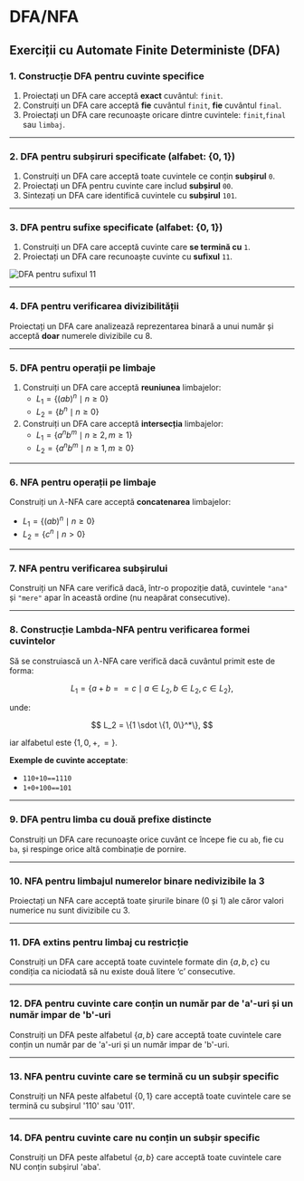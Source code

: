 # DFA/NFA

## Exerciții cu Automate Finite Deterministe (DFA)

### 1. Construcție DFA pentru cuvinte specifice

1. Proiectați un DFA care acceptă **exact** cuvântul: `finit`.
2. Construiți un DFA care acceptă **fie** cuvântul `finit`, **fie** cuvântul `final`.
3. Proiectați un DFA care recunoaște oricare dintre cuvintele: `finit`,`final` sau `limbaj`.

---

### 2. DFA pentru subșiruri specificate (alfabet: $\{0,1\}$)

1. Construiți un DFA care acceptă toate cuvintele ce conțin **subșirul** `0`.
2. Proiectați un DFA pentru cuvinte care includ **subșirul** `00`.
3. Sintezați un DFA care identifică cuvintele cu **subșirul** `101`.

---

### 3. DFA pentru sufixe specificate (alfabet: $\{0,1\}$)

1. Construiți un DFA care acceptă cuvinte care **se termină cu** `1`.
2. Proiectați un DFA care recunoaște cuvinte cu **sufixul** `11`.

![DFA pentru sufixul `11`](/img/assets/dfa_11.png)

---

### 4. DFA pentru verificarea divizibilității

Proiectați un DFA care analizează reprezentarea binară a unui număr și acceptă **doar** numerele divizibile cu $8$.

---

### 5. DFA pentru operații pe limbaje

1. Construiți un DFA care acceptă **reuniunea** limbajelor:
   - $L_1 = \{ (ab)^n \mid n \geq 0 \}$
   - $L_2 = \{ b^n \mid n \geq 0 \}$
2. Construiți un DFA care acceptă **intersecția** limbajelor:
   - $L_1 = \{ a^n b^m \mid n \geq 2, m \geq 1 \}$
   - $L_2 = \{ a ^n b^m \mid n \geq 1, m \geq 0\}$

---

### 6. NFA pentru operații pe limbaje

Construiți un $\lambda$-NFA care acceptă **concatenarea** limbajelor:

- $L_1 = \{ (ab)^n \mid n \geq 0 \}$
- $L_2 = \{ c^n \mid n \gt 0 \}$

---

### 7. NFA pentru verificarea subșirului

Construiți un NFA care verifică dacă, într-o propoziție dată, cuvintele `"ana"` și `"mere"` apar în această ordine (nu neapărat consecutive).

---

### 8. Construcție Lambda-NFA pentru verificarea formei cuvintelor

Să se construiască un $\lambda$-NFA care verifică dacă cuvântul primit este de forma:

$$
L_1 = \{a+b==c \mid a \in L_2, b \in L_2, c \in L_2\},
$$

unde:

$$
L_2 = \{1 \sdot \{1, 0\}^*\},
$$

iar alfabetul este $\{1, 0, +, =\}$.

**Exemple de cuvinte acceptate**:

- `110+10==1110`
- `1+0+100==101`

---

### 9. DFA pentru limba cu două prefixe distincte

Construiți un DFA care recunoaște orice cuvânt ce începe fie cu `ab`, fie cu `ba`, și respinge orice altă combinație de pornire.

---

### 10. NFA pentru limbajul numerelor binare nedivizibile la 3

Proiectați un NFA care acceptă toate șirurile binare (0 și 1) ale căror valori numerice nu sunt divizibile cu 3.

---

### 11. DFA extins pentru limbaj cu restricție

Construiți un DFA care acceptă toate cuvintele formate din $\{a, b, c\}$ cu condiția ca niciodată să nu existe două litere ‘c’ consecutive.

---

### 12. DFA pentru cuvinte care conțin un număr par de 'a'-uri și un număr impar de 'b'-uri

Construiți un DFA peste alfabetul $\{a, b\}$ care acceptă toate cuvintele care conțin un număr par de 'a'-uri și un număr impar de 'b'-uri.

---

### 13. NFA pentru cuvinte care se termină cu un subșir specific

Construiți un NFA peste alfabetul $\{0, 1\}$ care acceptă toate cuvintele care se termină cu subșirul '110' sau '011'.

---

### 14. DFA pentru cuvinte care nu conțin un subșir specific

Construiți un DFA peste alfabetul $\{a, b\}$ care acceptă toate cuvintele care NU conțin subșirul 'aba'.
